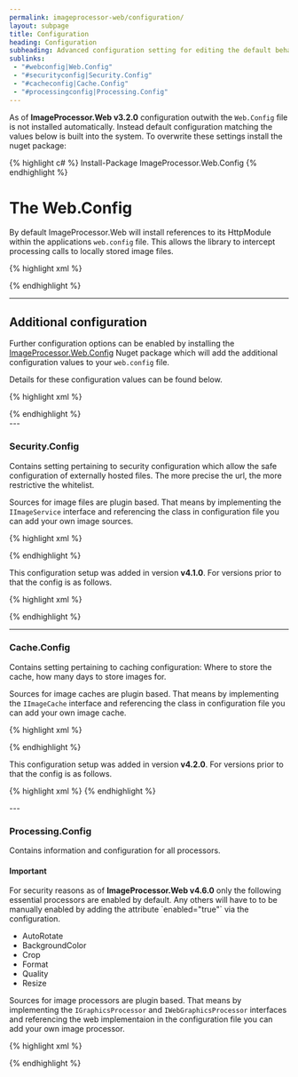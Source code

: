 ```yaml
---
permalink: imageprocessor-web/configuration/
layout: subpage
title: Configuration
heading: Configuration
subheading: Advanced configuration setting for editing the default behaviour.
sublinks:
 - "#webconfig|Web.Config"
 - "#securityconfig|Security.Config"
 - "#cacheconfig|Cache.Config"
 - "#processingconfig|Processing.Config"
---
```


<div class="alert">
  <p>
      As of <strong>ImageProcessor.Web v3.2.0</strong> configuration outwith the <code>Web.Config</code> file is not installed automatically.
      Instead default configuration matching the values below is built into the system. To overwrite these settings install the nuget package:
  </p>
  {% highlight c# %}
Install-Package ImageProcessor.Web.Config
 {% endhighlight %}
</div>

<div id="webconfig">

# The Web.Config

By default ImageProcessor.Web will install references to its HttpModule within the applications `web.config`
file. This allows the library to intercept processing calls to locally stored image files.

{% highlight xml %}
<!-- ImageProcessor.Web intercept module references -->
<configuration>
  <system.web>
    <httpRuntime fcnMode="Single" />
    <httpModules>
      <add name="ImageProcessorModule" type="ImageProcessor.Web.HttpModules.ImageProcessingModule, ImageProcessor.Web"/>
    </httpModules>
  </system.web>
  <system.webServer>
    <validation validateIntegratedModeConfiguration="false" />
    <modules>
      <add name="ImageProcessorModule" type="ImageProcessor.Web.HttpModules.ImageProcessingModule, ImageProcessor.Web"/>
    </modules>
  </system.webServer>
</configuration>
{% endhighlight %}

---

## Additional configuration

Further configuration options can be enabled by installing the [ImageProcessor.Web.Config](https://nuget.org/packages/ImageProcessor.Web.Config/)
Nuget package which will add the additional configuration values to your `web.config` file. 
    
Details for these configuration values can be found below.

{% highlight xml %}
<configuration>
  <!-- ImageProcessor.Web configuration group -->
  <configSections>
  <sectionGroup name="imageProcessor">
    <section name="security" requirePermission="false" type="ImageProcessor.Web.Configuration.ImageSecuritySection, ImageProcessor.Web"/>
    <section name="processing" requirePermission="false" type="ImageProcessor.Web.Configuration.ImageProcessingSection, ImageProcessor.Web"/>
    <section name="caching" requirePermission="false" type="ImageProcessor.Web.Configuration.ImageCacheSection, ImageProcessor.Web"/>
  </sectionGroup>
  </configSections>
  <imageProcessor >
    <security configSource="config\imageprocessor\security.config"/>
    <caching configSource="config\imageprocessor\cache.config"/>
    <processing configSource="config\imageprocessor\processing.config"/>
  </imageProcessor>
</configuration>
{% endhighlight %}
</div>
---
<div id="securityconfig">

### Security.Config

Contains setting pertaining to security configuration which allow the safe configuration of externally hosted files.
The more precise the url, the more restrictive the whitelist.

Sources for image files are plugin based. That means by implementing the `IImageService` interface and referencing the class in
configuration file you can add your own image sources.

{% highlight xml %}
<security>
  <!--Added v4.3.0 -->
  <cors>
    <whitelist>
      <!--
      Demo: Adding a url will send cors headers to that requesting url.
            "*" acts as a universal selector.
      -->
      <add url="http://imageprocessor.org"/>
    </whitelist>
  </cors>
  <services>
    <service name="LocalFileImageService" type="ImageProcessor.Web.Services.LocalFileImageService, ImageProcessor.Web"/>
    <!--Disable the LocalFileImageService and enable this one when using virtual paths. -->
    <!--<service name="CloudImageService" type="ImageProcessor.Web.Services.CloudImageService, ImageProcessor.Web">
      <settings>
        <setting key="MaxBytes" value="8194304"/>
        <setting key="Timeout" value="30000"/>
        <setting key="Host" value="http://yourhost.com/"/>
      </settings>
    </service>-->
    <service prefix="remote.axd" name="RemoteImageService" type="ImageProcessor.Web.Services.RemoteImageService, ImageProcessor.Web">
       <!-- The timeout for a request in milliseconds and the maximum 
            allowable download in bytes. -->
      <settings>
        <setting key="MaxBytes" value="4194304"/>
        <setting key="Timeout" value="3000"/>
        <!-- Added version 4.2.0. -->
        <setting key="Protocol" value="http"/>
        <!-- Added version 4.7.0. Optional -->
        <!-- Sets a useragent value for the request. Useful for social networks.
             See http://www.useragentstring.com/ for available values. -->
        <setting key="Useragent" value=""/>
      </settings>
      <!-- Sets allowable domains to process images from. -->
      <whitelist>
        <add url="http://images.mymovies.net"/>
        <add url="http://maps.googleapis.com" extensionLess="true" imageFormat=".png"/>
      </whitelist>
    </service>
    <!-- Add other service implemtations here. -->
  </services>
</security>
{% endhighlight %}

<div class ="alert" role="alert">

This configuration setup was added in version <strong>v4.1.0</strong>. For versions 
prior to that the config is as follows.

</div>

{% highlight xml %}
<!-- Whether to allow remote image requests, the timeout for a request in 
     milliseconds, the maximum allowable download in bytes and the prefix to use so that ImageProcessor can recognize 
     a remote request. -->
<security allowRemoteDownloads="true" timeout="300000" maxBytes="4194304" remotePrefix="/remote.axd">
  <!-- Demo: Sets allowable domains to process images from. -->
  <whiteList>
    <add url="http://images.mymovies.net"/>
    <add url="http://maps.googleapis.com" extensionLess="true" imageFormat=".png"/>
  </whiteList>
</security>
{% endhighlight %}
</div>

---

<div id="cacheconfig">

### Cache.Config

Contains setting pertaining to caching configuration: Where to store the cache, how many days to store images for.

Sources for image caches are plugin based. That means by implementing the `IImageCache` interface and referencing the class in
configuration file you can add your own image cache.

{% highlight xml %}
<!-- Set the currently assigned cache implemtaion here. -->
<caching currentCache="DiskCache">
  <caches>
  <!--
      browserMaxDays (Added v4.6.0) separates the time to cache the image in the browser from the time to store
      the image in the cache
  -->
    <cache name="DiskCache" type="ImageProcessor.Web.Caching.DiskCache, ImageProcessor.Web" maxDays="365" browserMaxDays="7">
      <!-- The virtual path to the disk cache location. -->      
      <settings>
        <setting key="VirtualCachePath" value="~/app_data/cache"/>
      <!-- Added 4.7.0. Cache can now be hosted outside the application. -->  
      <!-- Both of these are valid for storing cache files outside the web root -->
      <!-- <setting key="VirtualCachePath" value="~/../OUTSIDE"/> -->
      <!-- <setting key="VirtualCachePath" value="X:\Projects\YOUR_WEBSITE\OUTSIDE"/> -->
      </settings>
    </cache>
    <!-- Add other cache implementations here. -->
  </caches>
</caching>
{% endhighlight %}

<div class ="alert" role="alert">

This configuration setup was added in version <strong>v4.2.0</strong>. For versions 
prior to that the config is as follows.

</div>

{% highlight xml %}
<cache virtualPath="~/app_data/cache" maxDays="365"/>
{% endhighlight %}
</div>
---
<div id="processingconfig">

### Processing.Config

Contains information and configuration for all processors.

<div class="alert">
  <h4>Important</h4>
  <p>
      For security reasons as of <strong>ImageProcessor.Web v4.6.0</strong> only the following essential processors are enabled by default. 
      Any others will have to to be manually enabled by adding the attribute `enabled="true"` via the configuration.
  </p>
  <ul>
      <li>AutoRotate</li>
      <li>BackgroundColor</li>
      <li>Crop</li>
      <li>Format</li>
      <li>Quality</li>
      <li>Resize</li>
  </ul>    
</div>

Sources for image processors are plugin based. That means by implementing the `IGraphicsProcessor` and `IWebGraphicsProcessor` interfaces and referencing 
the web implementaion in the configuration file you can add your own image processor.

{% highlight xml %}
<!--interceptAllRequests - Added v4.5.0 to allow intercepting requests with no querystring.-->
<!--allowCacheBuster - Added v4.6.0 to allow common cachebusting querystring parameters "v" and "rnd".-->
<processing preserveExifMetaData="false" interceptAllRequests="false">
  <!-- Demo: Presets that allow you to reduce code in your markup. 
       Note the use of &#038; to escape ampersands. -->
  <presets>
    <preset name="demo" value="width=300&#038;height=150&#038;bgcolor=transparent"/>
  </presets>
  <!-- List of plugins. -->
  <plugins>
    <plugin name="Alpha" type="ImageProcessor.Web.Processors.Alpha, ImageProcessor.Web"/>
    <plugin name="AutoRotate" type="ImageProcessor.Web.Processors.AutoRotate, ImageProcessor.Web" enabled="true"/>
    <plugin name="BackgroundColor" type="ImageProcessor.Web.Processors.BackgroundColor, ImageProcessor.Web" enabled="true"/>
    <plugin name="Brightness" type="ImageProcessor.Web.Processors.Brightness, ImageProcessor.Web"/>
    <plugin name="Contrast" type="ImageProcessor.Web.Processors.Contrast, ImageProcessor.Web"/>
    <plugin name="Crop" type="ImageProcessor.Web.Processors.Crop, ImageProcessor.Web" enabled="true"/>
    <plugin name="DetectEdges" type="ImageProcessor.Web.Processors.DetectEdges, ImageProcessor.Web"/>
    <plugin name="EntropyCrop" type="ImageProcessor.Web.Processors.EntropyCrop, ImageProcessor.Web"/>
    <plugin name="Filter" type="ImageProcessor.Web.Processors.Filter, ImageProcessor.Web"/>
    <plugin name="Flip" type="ImageProcessor.Web.Processors.Flip, ImageProcessor.Web"/>
    <plugin name="Format" type="ImageProcessor.Web.Processors.Format, ImageProcessor.Web" enabled="true"/>
    <plugin name="GaussianBlur" type="ImageProcessor.Web.Processors.GaussianBlur, ImageProcessor.Web">
      <settings>
        <setting key="MaxSize" value="22"/>
        <setting key="MaxSigma" value="5.1"/>
        <setting key="MaxThreshold" value="100"/>
      </settings>
    </plugin>
    <plugin name="GaussianSharpen" type="ImageProcessor.Web.Processors.GaussianSharpen, ImageProcessor.Web">
      <settings>
        <setting key="MaxSize" value="22"/>
        <setting key="MaxSigma" value="5.1"/>
        <setting key="MaxThreshold" value="100"/>
      </settings>
    </plugin>
    <plugin name="Halftone" type="ImageProcessor.Web.Processors.Halftone, ImageProcessor.Web"/>
    <plugin name="Hue" type="ImageProcessor.Web.Processors.Hue, ImageProcessor.Web"/>
    <plugin name="Mask" type="ImageProcessor.Web.Processors.Mask, ImageProcessor.Web">
      <settings>
        <setting key="VirtualPath" value="~/images/imageprocessor/mask/"/>
      </settings>
    </plugin>
    <plugin name="Meta" type="ImageProcessor.Web.Processors.Meta, ImageProcessor.Web"/>
    <plugin name="Overlay" type="ImageProcessor.Web.Processors.Overlay, ImageProcessor.Web">
      <settings>
        <setting key="VirtualPath" value="~/images/imageprocessor/overlay/"/>
      </settings>
    </plugin>
    <plugin name="Pixelate" type="ImageProcessor.Web.Processors.Pixelate, ImageProcessor.Web"/>
    <plugin name="Quality" type="ImageProcessor.Web.Processors.Quality, ImageProcessor.Web"/>
    <plugin name="ReplaceColor" type="ImageProcessor.Web.Processors.ReplaceColor, ImageProcessor.Web"/>
    <plugin name="Resize" type="ImageProcessor.Web.Processors.Resize, ImageProcessor.Web" enabled="true">
      <settings>
        <setting key="MaxWidth" value="5000"/>
        <setting key="MaxHeight" value="5000"/>
      </settings>
    </plugin>
    <plugin name="Rotate" type="ImageProcessor.Web.Processors.Rotate, ImageProcessor.Web"/>
    <plugin name="RotateBounded" type="ImageProcessor.Web.Processors.RotateBounded, ImageProcessor.Web"/>
    <plugin name="RoundedCorners" type="ImageProcessor.Web.Processors.RoundedCorners, ImageProcessor.Web"/>
    <plugin name="Saturation" type="ImageProcessor.Web.Processors.Saturation, ImageProcessor.Web"/>
    <plugin name="Tint" type="ImageProcessor.Web.Processors.Tint, ImageProcessor.Web"/>
    <plugin name="Vignette" type="ImageProcessor.Web.Processors.Vignette, ImageProcessor.Web"/>
    <plugin name="Watermark" type="ImageProcessor.Web.Processors.Watermark, ImageProcessor.Web"/>
  </plugins>
</processing>
{% endhighlight %}
</div>
